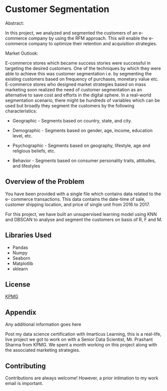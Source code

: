 
# Customer Segmentation

Abstract: 

In this project, we analyzed and segmented the customers of an e-commerce company by using the RFM approach. This will enable the e-commerce company to optimize their retention and acquisition strategies.

Market Outlook: 

E-commerce stores which became success stories were successful in targeting the desired customers. One of the techniques by which they were able to achieve this was customer segmentation i.e. by segmenting the existing customers based on frequency of purchases, monetary value etc. E-commerce stores who designed market strategies based on mass marketing soon realized the need of customer segmentation as an alternative to save cost and efforts in the digital sphere. In a real-world segmentation scenario, there might be hundreds of variables which can be used but broadly they segment the customers by the following characteristics:

- Geographic - Segments based on country, state, and city.
- Demographic - Segments based on gender, age, income, education level, etc.
  
- Psychographic - Segments based on geography, lifestyle, age and religious beliefs, etc.
- Behavior - Segments based on consumer personality traits, attitudes, and lifestyles
  



## Overview of the Problem

You have been provided with a single file which contains data related to the e- commerce transactions. This data contains the date-time of sale, customer shipping location, and price of single unit from 2016 to 2017.

For this project, we have built an unsupervised learning model using KNN and DBSCAN to analyse and segment the customers on basis of R, F and M.


## Libraries Used

- Pandas
- Numpy
- Seaborn
- Matplotlib
- sklearn

## License

[KPMG](https://home.kpmg/in/en/home/misc/legal.html)


## Appendix

Any additional information goes here

Post my data science certification with Imarticus Learning, this is a real-life, live project we got to work on with a Senior Data Scientist, Mr. Prashant Sharma from KPMG. We spent a month working on this project along with the associated marketing strategies.

## Contributing

Contributions are always welcome! However, a prior intimation to my work email is important.


